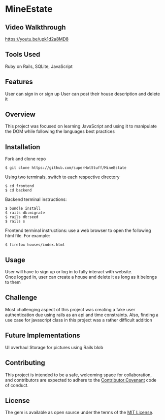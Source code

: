# MineEstate

## Video Walkthrough

https://youtu.be/upk1d2a8MD8

## Tools Used

Ruby on Rails, SQLite, JavaScript

## Features

User can sign in or sign up
User can post their house description and delete it 

## Overview

This project was focused on learning JavaScript and using it to manipulate the DOM while following the languages best practices

## Installation

Fork and clone repo

    $ git clone https://github.com/superHotStuff/MineEstate
    

Using two terminals, switch to each respective directory

    $ cd frontend
    $ cd backend
  

Backend terminal instructions: 

    $ bundle install
    $ rails db:migrate
    $ rails db:seed
    $ rails s

Frontend terminal instructions:
    use a web browser to open the following html file. For example:
    
    $ firefox houses/index.html

## Usage

User will have to sign up or log in to fully interact with website.  
Once logged in, user can create a house and delete it as long as it belongs to them

## Challenge

Most challenging aspect of this project was creating a fake user authentication due using rails as an api and time constraints. Also, finding a use case for javascript class in this project was a rather difficult addition

## Future Implementations

 UI overhaul
 Storage for pictures using Rails blob

## Contributing

This project is intended to be a safe, welcoming space for collaboration, and contributors are expected to adhere to the [Contributor Covenant](http://contributor-covenant.org) code of conduct.

## License

The gem is available as open source under the terms of the [MIT License](https://opensource.org/licenses/MIT).

